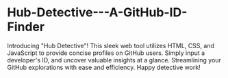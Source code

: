 # Hub-Detective---A-GitHub-ID-Finder
Introducing "Hub Detective"! This sleek web tool utilizes HTML, CSS, and JavaScript to provide concise profiles on GitHub users. Simply input a developer's ID, and uncover valuable insights at a glance. Streamlining your GitHub explorations with ease and efficiency. Happy detective work!
